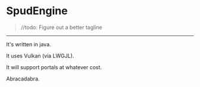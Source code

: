 # SpudEngine
> //todo: Figure out a better tagline
---

It's written in java. 

It uses Vulkan (via LWGJL).

It will support portals at whatever cost.

Abracadabra.
